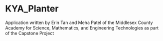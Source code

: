 # KYA_Planter

Application written by Erin Tan and Meha Patel of the Middlesex County Academy for Science, Mathematics, and Engineering Technologies as part of the Capstone Project

